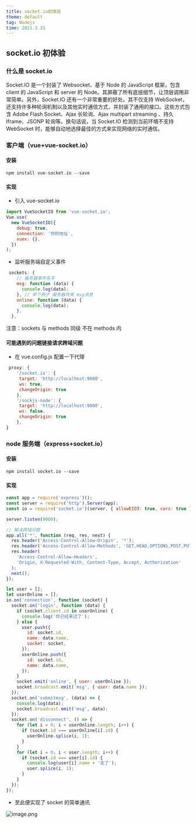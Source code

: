 ```yaml
---
title: socket.io初体验
theme: default
tag: Nodejs
time: 2021.3.31
---
```


## socket.io 初体验

### 什么是 socket.io

Socket.IO 是一个封装了 Websocket、基于 Node 的 JavaScript 框架，包含 client 的 JavaScript 和 server 的 Node。其屏蔽了所有底层细节，让顶层调用非常简单。另外，Socket.IO 还有一个非常重要的好处。其不仅支持 WebSocket，还支持许多种轮询机制以及其他实时通信方式，并封装了通用的接口。这些方式包含 Adobe Flash Socket、Ajax 长轮询、Ajax multipart streaming 、持久 Iframe、JSONP 轮询等。换句话说，当 Socket.IO 检测到当前环境不支持 WebSocket 时，能够自动地选择最佳的方式来实现网络的实时通信。

### 客户端（vue+vue-socket.io）

#### 安装

```shell
npm install vue-socket.io --save
```

#### 实现

- 引入 vue-socket.io

```js
import VueSocketIO from 'vue-socket.io';
Vue.use(
  new VueSocketIO({
    debug: true,
    connection: '你的地址',
    vuex: {},
  })
);
```

- 监听服务端自定义事件

```js
 sockets: {
    // 服务器事件名字
    msg: function (data) {
      console.log(data);
    }, // 举个例子 服务器传来 msg消息
    online: function (data) {
      console.log(data);
    },
  },
```

注意：sockets 与 methods 同级 不在 methods 内

#### 可能遇到的问题链接请求跨域问题

- 在 vue.config.js 配置一下代理

```js
 proxy: {
    '/socket.io': {
     target: 'http://localhost:9000',
     ws: true,
     changeOrigin: true
    },
    '/sockjs-node': {
     target: 'http://localhost:9000',
     ws: false,
     changeOrigin: true
    },
}
```

### node 服务端（express+socket.io）

#### 安装

```shell
npm install socket.io --save
```

#### 实现

```js
const app = require('express')();
const server = require('http').Server(app);
const io = require('socket.io')(server, { allowEIO3: true, cors: true });

server.listen(9000);

// 解决跨域问题
app.all('*', function (req, res, next) {
  res.header('Access-Control-Allow-Origin', '*');
  res.header('Access-Control-Allow-Methods', 'GET,HEAD,OPTIONS,POST,PUT');
  res.header(
    'Access-Control-Allow-Headers',
    'Origin, X-Requested-With, Content-Type, Accept, Authorization'
  );
  next();
});

let user = [];
let userOnline = [];
io.on('connection', function (socket) {
  socket.on('login', function (data) {
    if (socket.client.id in userOnline) {
      console.log('你已经来过了');
    } else {
      user.push({
        id: socket.id,
        name: data.name,
        socket: socket,
      });
      userOnline.push({
        id: socket.id,
        name: data.name,
      });
    }
    socket.emit('online', { user: userOnline });
    socket.broadcast.emit('msg', { user: data.name });
  });
  socket.on('submitmsg', (data) => {
    console.log(data);
    socket.broadcast.emit('msg', data);
  });
  socket.on('disconnect', () => {
    for (let i = 0; i < userOnline.length; i++) {
      if (socket.id === userOnline[i].id) {
        userOnline.splice(i, 1);
      }
    }
    for (let i = 0; i < user.length; i++) {
      if (socket.id === user[i].id) {
        console.log(user[i].name + '走了');
        user.splice(i, 1);
      }
    }
  });
});
```

- 至此便实现了 socket 的简单通讯

![image.png](https://p9-juejin.byteimg.com/tos-cn-i-k3u1fbpfcp/049cf13f737b46b586120eaa68eb0a17~tplv-k3u1fbpfcp-watermark.image)
